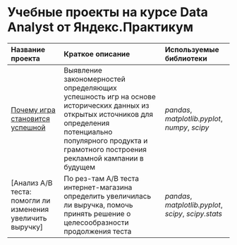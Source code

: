 # Учебные проекты на курсе Data Analyst от Яндекс.Практикум
| Название проекта | Краткое описание | Используемые библиотеки |
| :-------------------- | :-------------------- | :-------------------- |
| [Почему игра становится успешной](games-project) | Выявление закономерностей определяющих успешность игр на основе исторических данных из открытых источников для определения потенциально популярного продукта и грамотного построения рекламной кампании в будущем | *pandas*, *matplotlib.pyplot*, *numpy*, *scipy* |
| [Анализ A/B теста: помогли ли изменения увеличить выручку] | По рез-там A/B теста интернет-магазина определить увеличилась ли выручка, помочь принять решение о целесообразности продолжения теста | *pandas*, *matplotlib.pyplot*, *scipy*, *scipy.stats* |
